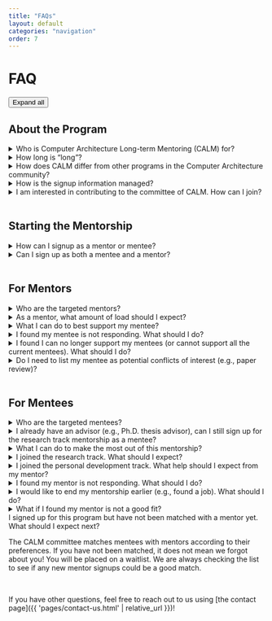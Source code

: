 ```yaml
---
title: "FAQs"
layout: default
categories: "navigation"
order: 7
---
```


<script src="{{ 'assets/js/faqs.js' | relative_url }}"></script>

# FAQ

<button onClick="openAllDetails(this);">Expand all</button>

## About the Program 

<details>
    <summary>
        Who is Computer Architecture Long-term Mentoring (CALM) for?
    </summary>
    <p>
    CALM primarily supports researchers and engineers in (or at least highly related
    to) the community of Computer Architecture. For more details, please check out
    mentor/mentee FAQs.
    </p>
</details>

<details>
    <summary>
        How long is “long”?
    </summary>
    <p>
        Mentorships last one year (the pilot program lasts 6 months), with mentors and
        mentees meeting on (approximately) a monthly basis.
    </p>
</details>
<details>
    <summary>
        How does CALM differ from other programs in the Computer Architecture community?
    </summary>
    <p>
The existing programs in our committee tend to either cover certain groups of
people, such as minority groups (e.g., CWIDCA), undergraduate students who have
just started Computer Architecture research (e.g., uArch), and early-year
Ph.D. students (e.g., yArch), and/or happens only during a conference (e.g.,
MaSA/MaSS). As our <a href="https://drive.google.com/file/d/1o9g2WsxZ_oM2xnKSzOWQ80Z-CwQHrMcf/view">past research</a> 
has shown, the majority of program attendees would prefer longer-term
mentoring. This is the main motivation behind CALM. Different from the existing
programs, CALM will last across multiple conferences through its one-year
duration (typically four major conferences in our community).
    </p>
</details>
<details>
<summary>How is the signup information managed?</summary>
<p>

CALM takes special care to manage and protect personal information of both the
mentors and the mentees. Only the CALM committee has access to any information
collected. If you have specific concerns, feel free to contact the <a href="{{
'pages/committee.html' | relative_url }}">co-chairs</a>.

</p>
</details>
<details>
<summary>I am interested in contributing to the committee of CALM. How can I join?</summary>
<p>

We always welcome new committee members. If you are interested, please reach out
to the <a href="{{ 'pages/committee.html' | relative_url }}">co-chairs</a>.

</p>
</details>

<br/>

## Starting the Mentorship
<details>
<summary>How can I signup as a mentor or mentee?</summary>
<p>
The signup information is available on our <a href="{{ 'pages/participate.html' | relative_url }}">participate page</a>.
</p>
</details>

<details>
<summary>Can I sign up as both a mentee and a mentor?</summary>
<p>
Yes, you are welcome to do so! For example, a senior Ph.D. student can be a mentor for junior students, and at the same time, be a mentee of a more senior person in our community. 
</p>
</details>

<br/>

## For Mentors
<details>
<summary>Who are the targeted mentors?</summary>
<p>We welcome mentors from different backgrounds, including (but not limited to) faculty members, industry researchers and engineers, and senior Ph.D. students (e.g., 4th-year and above). Our matching process will take the mentor’s position, expertise, and desired topic into account. </p>
</details>

<details>
<summary>As a mentor, what amount of load should I expect?</summary>
<p>During sign-up, we let mentors select the desired meeting frequency, such as once a month, once every two months, or quarterly. We expect each meeting to be half an hour to one hour. Even though this program is long-term, we expect a minimum load from the mentor’s side in each meeting. </p>
</details>

<details>
<summary>What I can do to best support my mentee?</summary>
<p>We will encourage your mentee to proactively reach out to you, schedule meetings, and lead the discussions. We would appreciate it if you can answer mentees’ questions, including both research questions and non-technical questions for personal development. Please also note that the research track is not intended to let the mentee work as a research intern or volunteer for the mentor. </p>
</details>

<details>
<summary>I found my mentee is not responding. What should I do?</summary>
<p>If you find your mentee is not responding after several emails. You may reach out to us. We are here to help maintain this mentoring relationship. If you have any other concerns or issues regarding this mentorship, do not hesitate to reach out to us. </p>
</details>

<details>
<summary>I found I can no longer support my mentees (or cannot support all the current mentees). What should I do?</summary>
<p>We totally understand that you may have limited time. We encourage you to reach out to your mentee first and let them know that you have limited availability (or other reasons). Then, please let us know so that we can keep track of the mentoring status. </p>
</details>

<details>
<summary>Do I need to list my mentee as potential conflicts of interest (e.g., paper review)?</summary>
<p>We encourage the mentor and mentee to reach an agreement on whether or not to mark each other as potential conflicts of interest. Conflicts of interest highly depend on the scenarios and interactions between the mentor/mentee. Please refer to the specific guidelines outlined by the conference/journal/funding body/etc.  </p>
</details>

<br/>

## For Mentees
<details>
<summary>Who are the targeted mentees?</summary>
<p>
Our program aims to support mentees from diverse backgrounds. Targeted mentees
are primarily students who are interested in (or currently involved in) Computer
Architecture research and industry researchers/engineers who work in areas
related to Computer Architecture. In the future, we also aim to support junior
faculty in our community.
</p>
</details>

<details>
<summary>I already have an advisor (e.g., Ph.D. thesis advisor), can I still sign up for the research track mentorship as a mentee?</summary>
<p>
Yes, the research track does not conflict with your current research. Instead,
it aims to assist you, in aspects such as brainstorming, getting industry
vision, and having feedback on your current ideas. Nonetheless, we would still
encourage you to inform your advisor.
</p>
</details>

<details>
<summary>What I can do to make the most out of this mentorship?</summary>
<p>
We highly encourage mentees to actively lead the communication, such as reaching
out to the mentor and asking for a schedule that works for both. For each
meeting, we encourage you to be well-prepared to best benefit from each meeting
(e.g., prepare a set of slides and/or questions for discussion).
</p>
</details>

<details>
<summary>I joined the research track. What should I expect?</summary>
<p>
The research track aims to help the mentee get feedback on the current project,
brainstorm new ideas, and/or get new ideas from a mentor in related areas or the
industry. Please be explicit with your mentor about your expectations in the
initial stage of this mentorship.
</p>
</details>

<details>
<summary>I joined the personal development track. What help should I expect from my mentor?</summary>
<p>
The personal development track covers non-technical aspects, such as graduate
school application, industry or academia job hunting, career planning, family
planning, concerns as a member of an underrepresented group. If you are seeking
help in this track, please be specific about your needs to help our committee
find a best-fit mentor.
</p>
</details>

<details>
<summary>I found my mentor is not responding. What should I do?</summary>
<p>
First of all, please understand that mentors are usually senior researchers who
are usually very busy. If you find your mentor is not responding after several
emails, you may reach out to us. We are here to help maintain this mentoring
relationship. If you have any other concerns or issues regarding this
mentorship, do not hesitate to reach out to us.
</p>
</details>

<details>
<summary>I would like to end my mentorship earlier (e.g., found a job). What should I do?</summary>
<p>
We encourage you to reach out to your mentor first and let him/her know that you
no longer need a mentor. Then, please let us know so that we can keep track of
the mentoring status.
</p>
</details>

<details>
<summary>What if I found my mentor is not a good fit?</summary>
<p>
Please reach out to us if this happens. We will help with communication and try
to match you with another mentor.
</p>
</details>


<summary>I signed up for this program but have not been matched with a mentor yet. What should I expect next?</summary>
<p>The CALM committee matches mentees with mentors according to their
preferences. If you have not been matched, it does not mean we forgot about you!
You will be placed on a waitlist. We are always checking the list to see if any
new mentor signups could be a good match.
</p>
</details>

<br/>

If you have other questions, feel free to reach out to us using [the contact
page]({{ 'pages/contact-us.html' | relative_url }})!

